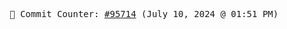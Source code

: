 <p align="center">
    <samp>
        📮 Commit Counter: <a href="https://github.com/Javascript-void0/Javascript-void0/commits/main">#95714</a> (July 10, 2024 @ 01:51 PM)
    </samp>
</p>